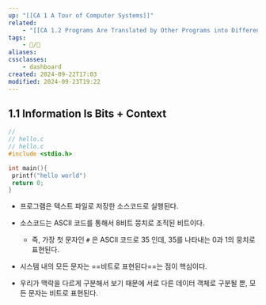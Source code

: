```yaml
---
up: "[[CA 1 A Tour of Computer Systems]]"
related:
    - "[[CA 1.2 Programs Are Translated by Other Programs into Different Forms]]"
tags:
    - 📝️/🌱️
aliases:
cssclasses:
    - dashboard
created: 2024-09-22T17:03
modified: 2024-09-23T19:22
---
```


## 1.1 Information Is Bits + Context

```c
//
// hello.c
// hello.c
#include <stdio.h>

int main(){
 printf("hello world")
 return 0;
}
```

- 프로그램은 텍스트 파일로 저장한 소스코드로 실행된다.
- 소스코드는 ASCII 코드를 통해서 8비트 뭉치로 조직된 비트이다.

  - 즉, 가장 첫 문자인 `#` 은 ASCII 코드로 35 인데, 35를 나타내는 0과 1의 뭉치로 표현된다.

- 시스템 내의 모든 문자는 ==비트로 표현된다==는 점이 핵심이다.

- 우리가 맥락을 다르게 구분해서 보기 때문에 서로 다른 데이터 객체로 구분될 뿐, 모든 문자는 비트로 표현된다.

